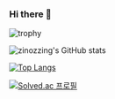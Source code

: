 ### Hi there 👋

<!--
**zinozzing/zinozzing** is a ✨ _special_ ✨ repository because its `README.md` (this file) appears on your GitHub profile.

Here are some ideas to get you started:

- 🔭 I’m currently working on ...
- 🌱 I’m currently learning ...
- 👯 I’m looking to collaborate on ...
- 🤔 I’m looking for help with ...
- 💬 Ask me about ...
- 📫 How to reach me: ...
- 😄 Pronouns: ...
- ⚡ Fun fact: ...
-->


![trophy](https://github-profile-trophy.vercel.app/?username=zinozzing)

![zinozzing's GitHub stats](https://github-readme-stats.vercel.app/api?username=zinozzing&show_icons=true&theme=material-palenight)


[![Top Langs](https://github-readme-stats.vercel.app/api/top-langs/?username=zinozzing&layout=compact&theme=material-palenight&langs_count=8)](https://github.com/anuraghazra/github-readme-stats)


[![Solved.ac 프로필](http://mazassumnida.wtf/api/v2/generate_badge?boj=zino_zzing)](https://solved.ac/zino_zzing)
